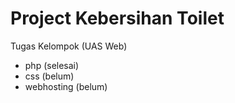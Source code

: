 # Project Kebersihan Toilet 
Tugas Kelompok (UAS Web)

- php (selesai)
- css (belum)
- webhosting (belum)